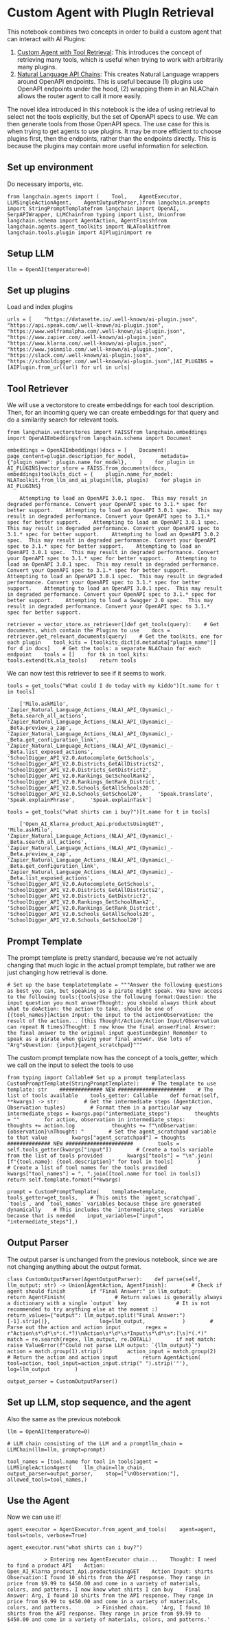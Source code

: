 Custom Agent with PlugIn Retrieval
==================================

This notebook combines two concepts in order to build a custom agent that can interact with AI Plugins:

1.  [Custom Agent with Tool Retrieval](/docs/modules/agents/how_to/custom_agent_with_tool_retrieval.html): This introduces the concept of retrieving many tools, which is useful when trying to work with arbitrarily many plugins.
2.  [Natural Language API Chains](/docs/modules/chains/additional/openapi.html): This creates Natural Language wrappers around OpenAPI endpoints. This is useful because (1) plugins use OpenAPI endpoints under the hood, (2) wrapping them in an NLAChain allows the router agent to call it more easily.

The novel idea introduced in this notebook is the idea of using retrieval to select not the tools explicitly, but the set of OpenAPI specs to use. We can then generate tools from those OpenAPI specs. The use case for this is when trying to get agents to use plugins. It may be more efficient to choose plugins first, then the endpoints, rather than the endpoints directly. This is because the plugins may contain more useful information for selection.

Set up environment[](#set-up-environment "Direct link to Set up environment")
------------------------------------------------------------------------------

Do necessary imports, etc.

    from langchain.agents import (    Tool,    AgentExecutor,    LLMSingleActionAgent,    AgentOutputParser,)from langchain.prompts import StringPromptTemplatefrom langchain import OpenAI, SerpAPIWrapper, LLMChainfrom typing import List, Unionfrom langchain.schema import AgentAction, AgentFinishfrom langchain.agents.agent_toolkits import NLAToolkitfrom langchain.tools.plugin import AIPluginimport re

Setup LLM[](#setup-llm "Direct link to Setup LLM")
---------------------------------------------------

    llm = OpenAI(temperature=0)

Set up plugins[](#set-up-plugins "Direct link to Set up plugins")
------------------------------------------------------------------

Load and index plugins

    urls = [    "https://datasette.io/.well-known/ai-plugin.json",    "https://api.speak.com/.well-known/ai-plugin.json",    "https://www.wolframalpha.com/.well-known/ai-plugin.json",    "https://www.zapier.com/.well-known/ai-plugin.json",    "https://www.klarna.com/.well-known/ai-plugin.json",    "https://www.joinmilo.com/.well-known/ai-plugin.json",    "https://slack.com/.well-known/ai-plugin.json",    "https://schooldigger.com/.well-known/ai-plugin.json",]AI_PLUGINS = [AIPlugin.from_url(url) for url in urls]

Tool Retriever[](#tool-retriever "Direct link to Tool Retriever")
------------------------------------------------------------------

We will use a vectorstore to create embeddings for each tool description. Then, for an incoming query we can create embeddings for that query and do a similarity search for relevant tools.

    from langchain.vectorstores import FAISSfrom langchain.embeddings import OpenAIEmbeddingsfrom langchain.schema import Document

    embeddings = OpenAIEmbeddings()docs = [    Document(        page_content=plugin.description_for_model,        metadata={"plugin_name": plugin.name_for_model},    )    for plugin in AI_PLUGINS]vector_store = FAISS.from_documents(docs, embeddings)toolkits_dict = {    plugin.name_for_model: NLAToolkit.from_llm_and_ai_plugin(llm, plugin)    for plugin in AI_PLUGINS}

        Attempting to load an OpenAPI 3.0.1 spec.  This may result in degraded performance. Convert your OpenAPI spec to 3.1.* spec for better support.    Attempting to load an OpenAPI 3.0.1 spec.  This may result in degraded performance. Convert your OpenAPI spec to 3.1.* spec for better support.    Attempting to load an OpenAPI 3.0.1 spec.  This may result in degraded performance. Convert your OpenAPI spec to 3.1.* spec for better support.    Attempting to load an OpenAPI 3.0.2 spec.  This may result in degraded performance. Convert your OpenAPI spec to 3.1.* spec for better support.    Attempting to load an OpenAPI 3.0.1 spec.  This may result in degraded performance. Convert your OpenAPI spec to 3.1.* spec for better support.    Attempting to load an OpenAPI 3.0.1 spec.  This may result in degraded performance. Convert your OpenAPI spec to 3.1.* spec for better support.    Attempting to load an OpenAPI 3.0.1 spec.  This may result in degraded performance. Convert your OpenAPI spec to 3.1.* spec for better support.    Attempting to load an OpenAPI 3.0.1 spec.  This may result in degraded performance. Convert your OpenAPI spec to 3.1.* spec for better support.    Attempting to load a Swagger 2.0 spec.  This may result in degraded performance. Convert your OpenAPI spec to 3.1.* spec for better support.

    retriever = vector_store.as_retriever()def get_tools(query):    # Get documents, which contain the Plugins to use    docs = retriever.get_relevant_documents(query)    # Get the toolkits, one for each plugin    tool_kits = [toolkits_dict[d.metadata["plugin_name"]] for d in docs]    # Get the tools: a separate NLAChain for each endpoint    tools = []    for tk in tool_kits:        tools.extend(tk.nla_tools)    return tools

We can now test this retriever to see if it seems to work.

    tools = get_tools("What could I do today with my kiddo")[t.name for t in tools]

        ['Milo.askMilo',     'Zapier_Natural_Language_Actions_(NLA)_API_(Dynamic)_-_Beta.search_all_actions',     'Zapier_Natural_Language_Actions_(NLA)_API_(Dynamic)_-_Beta.preview_a_zap',     'Zapier_Natural_Language_Actions_(NLA)_API_(Dynamic)_-_Beta.get_configuration_link',     'Zapier_Natural_Language_Actions_(NLA)_API_(Dynamic)_-_Beta.list_exposed_actions',     'SchoolDigger_API_V2.0.Autocomplete_GetSchools',     'SchoolDigger_API_V2.0.Districts_GetAllDistricts2',     'SchoolDigger_API_V2.0.Districts_GetDistrict2',     'SchoolDigger_API_V2.0.Rankings_GetSchoolRank2',     'SchoolDigger_API_V2.0.Rankings_GetRank_District',     'SchoolDigger_API_V2.0.Schools_GetAllSchools20',     'SchoolDigger_API_V2.0.Schools_GetSchool20',     'Speak.translate',     'Speak.explainPhrase',     'Speak.explainTask']

    tools = get_tools("what shirts can i buy?")[t.name for t in tools]

        ['Open_AI_Klarna_product_Api.productsUsingGET',     'Milo.askMilo',     'Zapier_Natural_Language_Actions_(NLA)_API_(Dynamic)_-_Beta.search_all_actions',     'Zapier_Natural_Language_Actions_(NLA)_API_(Dynamic)_-_Beta.preview_a_zap',     'Zapier_Natural_Language_Actions_(NLA)_API_(Dynamic)_-_Beta.get_configuration_link',     'Zapier_Natural_Language_Actions_(NLA)_API_(Dynamic)_-_Beta.list_exposed_actions',     'SchoolDigger_API_V2.0.Autocomplete_GetSchools',     'SchoolDigger_API_V2.0.Districts_GetAllDistricts2',     'SchoolDigger_API_V2.0.Districts_GetDistrict2',     'SchoolDigger_API_V2.0.Rankings_GetSchoolRank2',     'SchoolDigger_API_V2.0.Rankings_GetRank_District',     'SchoolDigger_API_V2.0.Schools_GetAllSchools20',     'SchoolDigger_API_V2.0.Schools_GetSchool20']

Prompt Template[](#prompt-template "Direct link to Prompt Template")
---------------------------------------------------------------------

The prompt template is pretty standard, because we're not actually changing that much logic in the actual prompt template, but rather we are just changing how retrieval is done.

    # Set up the base templatetemplate = """Answer the following questions as best you can, but speaking as a pirate might speak. You have access to the following tools:{tools}Use the following format:Question: the input question you must answerThought: you should always think about what to doAction: the action to take, should be one of [{tool_names}]Action Input: the input to the actionObservation: the result of the action... (this Thought/Action/Action Input/Observation can repeat N times)Thought: I now know the final answerFinal Answer: the final answer to the original input questionBegin! Remember to speak as a pirate when giving your final answer. Use lots of "Arg"sQuestion: {input}{agent_scratchpad}"""

The custom prompt template now has the concept of a tools\_getter, which we call on the input to select the tools to use

    from typing import Callable# Set up a prompt templateclass CustomPromptTemplate(StringPromptTemplate):    # The template to use    template: str    ############## NEW ######################    # The list of tools available    tools_getter: Callable    def format(self, **kwargs) -> str:        # Get the intermediate steps (AgentAction, Observation tuples)        # Format them in a particular way        intermediate_steps = kwargs.pop("intermediate_steps")        thoughts = ""        for action, observation in intermediate_steps:            thoughts += action.log            thoughts += f"\nObservation: {observation}\nThought: "        # Set the agent_scratchpad variable to that value        kwargs["agent_scratchpad"] = thoughts        ############## NEW ######################        tools = self.tools_getter(kwargs["input"])        # Create a tools variable from the list of tools provided        kwargs["tools"] = "\n".join(            [f"{tool.name}: {tool.description}" for tool in tools]        )        # Create a list of tool names for the tools provided        kwargs["tool_names"] = ", ".join([tool.name for tool in tools])        return self.template.format(**kwargs)

    prompt = CustomPromptTemplate(    template=template,    tools_getter=get_tools,    # This omits the `agent_scratchpad`, `tools`, and `tool_names` variables because those are generated dynamically    # This includes the `intermediate_steps` variable because that is needed    input_variables=["input", "intermediate_steps"],)

Output Parser[](#output-parser "Direct link to Output Parser")
---------------------------------------------------------------

The output parser is unchanged from the previous notebook, since we are not changing anything about the output format.

    class CustomOutputParser(AgentOutputParser):    def parse(self, llm_output: str) -> Union[AgentAction, AgentFinish]:        # Check if agent should finish        if "Final Answer:" in llm_output:            return AgentFinish(                # Return values is generally always a dictionary with a single `output` key                # It is not recommended to try anything else at the moment :)                return_values={"output": llm_output.split("Final Answer:")[-1].strip()},                log=llm_output,            )        # Parse out the action and action input        regex = r"Action\s*\d*\s*:(.*?)\nAction\s*\d*\s*Input\s*\d*\s*:[\s]*(.*)"        match = re.search(regex, llm_output, re.DOTALL)        if not match:            raise ValueError(f"Could not parse LLM output: `{llm_output}`")        action = match.group(1).strip()        action_input = match.group(2)        # Return the action and action input        return AgentAction(            tool=action, tool_input=action_input.strip(" ").strip('"'), log=llm_output        )

    output_parser = CustomOutputParser()

Set up LLM, stop sequence, and the agent[](#set-up-llm-stop-sequence-and-the-agent "Direct link to Set up LLM, stop sequence, and the agent")
----------------------------------------------------------------------------------------------------------------------------------------------

Also the same as the previous notebook

    llm = OpenAI(temperature=0)

    # LLM chain consisting of the LLM and a promptllm_chain = LLMChain(llm=llm, prompt=prompt)

    tool_names = [tool.name for tool in tools]agent = LLMSingleActionAgent(    llm_chain=llm_chain,    output_parser=output_parser,    stop=["\nObservation:"],    allowed_tools=tool_names,)

Use the Agent[](#use-the-agent "Direct link to Use the Agent")
---------------------------------------------------------------

Now we can use it!

    agent_executor = AgentExecutor.from_agent_and_tools(    agent=agent, tools=tools, verbose=True)

    agent_executor.run("what shirts can i buy?")

                > Entering new AgentExecutor chain...    Thought: I need to find a product API    Action: Open_AI_Klarna_product_Api.productsUsingGET    Action Input: shirts        Observation:I found 10 shirts from the API response. They range in price from $9.99 to $450.00 and come in a variety of materials, colors, and patterns. I now know what shirts I can buy    Final Answer: Arg, I found 10 shirts from the API response. They range in price from $9.99 to $450.00 and come in a variety of materials, colors, and patterns.        > Finished chain.    'Arg, I found 10 shirts from the API response. They range in price from $9.99 to $450.00 and come in a variety of materials, colors, and patterns.'